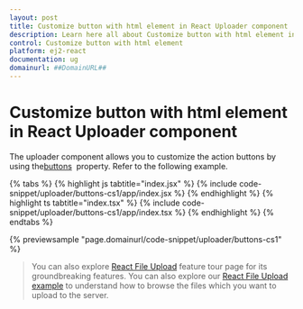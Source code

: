 ```yaml
---
layout: post
title: Customize button with html element in React Uploader component | Syncfusion
description: Learn here all about Customize button with html element in Syncfusion React Uploader component of Syncfusion Essential JS 2 and more.
control: Customize button with html element 
platform: ej2-react
documentation: ug
domainurl: ##DomainURL##
---
```


# Customize button with html element in React Uploader component

The uploader component allows you to customize the action buttons by using the[buttons](https://ej2.syncfusion.com/react/documentation/api/uploader/#buttons) &nbsp;property. Refer to the following example.

{% tabs %}
{% highlight js tabtitle="index.jsx" %}
{% include code-snippet/uploader/buttons-cs1/app/index.jsx %}
{% endhighlight %}
{% highlight ts tabtitle="index.tsx" %}
{% include code-snippet/uploader/buttons-cs1/app/index.tsx %}
{% endhighlight %}
{% endtabs %}

 {% previewsample "page.domainurl/code-snippet/uploader/buttons-cs1" %}

>You can also explore [React File Upload](https://www.syncfusion.com/react-ui-components/react-file-upload) feature tour page for its groundbreaking features. You can also explore our [React File Upload example](https://ej2.syncfusion.com/react/demos/#/material/uploader/default) to understand how to browse the files which you want to upload to the server.
